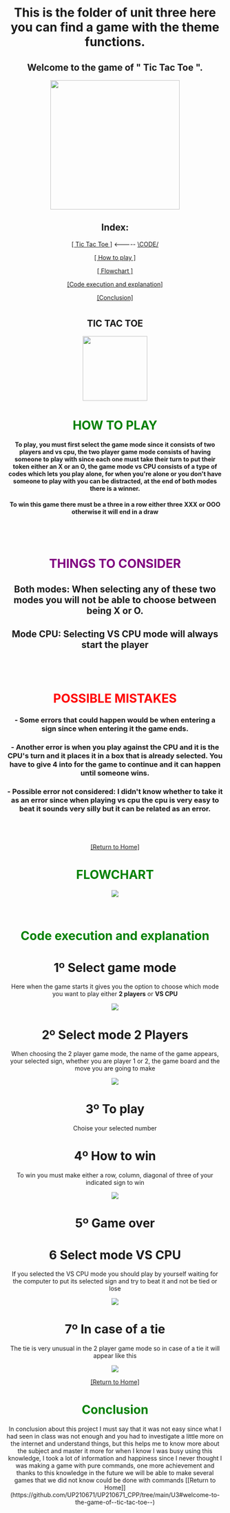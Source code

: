<h1 align="center">
This is the folder of unit three here you can find a game with the theme functions.
</h1>

<h2 align="center">
Welcome to the game of " Tic Tac Toe ". 
</h2>

<div align = "center">
<img src="../imagenes/Tic.gif" width="300">
</div>

<div align ="center">

 ## Index:  
<div align = "center">

[[ Tic Tac Toe ]](https://github.com/UP210671/UP210671_CPP/tree/main/U3) <----- [\CODE/](./04_Tic_Tac_Toe.cpp)

[[ How to play ]](https://github.com/UP210671/UP210671_CPP/tree/main/U3#how-to-play-)

[[ Flowchart ]](https://github.com/UP210671/UP210671_CPP/blob/main/U3/README.md#-flowchart--)

[[Code execution and explanation]](https://github.com/UP210671/UP210671_CPP/blob/main/U3/README.md#-code-execution-and-explanation--)

[[Conclusion]](https://github.com/UP210671/UP210671_CPP/blob/main/U3/README.md#-conclusion)

</div>
<h1>
</h1>
<center> <h2>TIC TAC TOE</h2></center>
<div align = "center"><img src="../imagenes/tIctac.gif" width="150"></div>
<h1></h1>

 <H1 align = "center"><span style="color:green">HOW TO PLAY</span>
 </H1> 
 

 #### To play, you must first select the game mode since it consists of two players and vs cpu, the two player game mode consists of having someone to play with since each one must take their turn to put their token either an X or an O, the game mode vs CPU consists of a type of codes which lets you play alone, for when you're alone or you don't have someone to play with you can be distracted, at the end of both modes there is a winner.      
#### To win this game there must be a three in a row either three XXX or OOO otherwise it will end in a draw 
<h1></h1>
<br>

<H1 align = "center"><span style="color:PURPLE">THINGS TO CONSIDER  
</span>

## **Both modes:** When selecting any of these two modes you will not be able to choose between being X or O.
## **Mode CPU:** Selecting VS CPU mode will always start the player

</H1>
<h1></h1>
<br>
<H1 align = "center"><span style="color:RED"> POSSIBLE MISTAKES  
</span>

### - Some errors that could happen would be when entering a sign since when entering it the game ends.
### - Another error is when you play against the CPU and it is the CPU's turn and it places it in a box that is already selected. You have to give 4 into for the game to continue and it can happen until someone wins.
### - Possible error not considered: I didn't know whether to take it as an error since when playing vs cpu the cpu is very easy to beat it sounds very silly but it can be related as an error.

</H1>
<h1></h1>
<br>

[[Return to Home]](https://github.com/UP210671/UP210671_CPP/tree/main/U3#welcome-to-the-game-of--tic-tac-toe--)

<H1 align = "center"><span style="color:GREEN"> FLOWCHART  
</span>
</H1>
<div align = "center">
<img src="../imagenes/iagrama.png" >
</div>
<br>
</br> 

<H1 align = "center"><span style="color:GREEN"> Code execution and explanation  
</span></h1>

# 1º Select game mode
Here when the game starts it gives you the option to choose which mode you want to play either **2 players** or **VS CPU**

<img src="../imagenes/a1IMTTT/Captura%20desde%202022-11-24%2013-29-01.png" >

# 2º Select mode 2 Players
When choosing the 2 player game mode, the name of the game appears, your selected sign, whether you are player 1 or 2, the game board and the move you are going to make

<img src="../imagenes/a1IMTTT/Captura%20desde%202022-11-24%2013-42-09.png" >

# 3º To play 
Choise your selected number

# 4º How to win
To win you must make either a row, column, diagonal of three of your indicated sign to win

<img src="../imagenes/a1IMTTT/Captura%20desde%202022-11-24%2015-28-50.png" >

# 5º Game over 

# 6 Select mode VS CPU
If you selected the VS CPU mode you should play by yourself waiting for the computer to put its selected sign and try to beat it and not be tied or lose 

<img src="../imagenes/a1IMTTT/Captura%20desde%202022-11-24%2015-38-38.png" >

# 7º In case of a tie
The tie is very unusual in the 2 player game mode so in case of a tie it will appear like this

<img src="../imagenes/a1IMTTT/Captura%20desde%202022-11-24%2015-43-22.png" >
<br>

[[Return to Home]](https://github.com/UP210671/UP210671_CPP/tree/main/U3#welcome-to-the-game-of--tic-tac-toe--)

<H1 align = "center"><span style="color:GREEN"> Conclusion
</span></h1>
In conclusion about this project I must say that it was not easy since what I had seen in class was not enough and you had to investigate a little more on the internet and understand things, but this helps me to know more about the subject and master it more for when I know I was busy using this knowledge, I took a lot of information and happiness since I never thought I was making a game with pure commands, one more achievement and thanks to this knowledge in the future we will be able to make several games that we did not know could be done with commands
[[Return to Home]](https://github.com/UP210671/UP210671_CPP/tree/main/U3#welcome-to-the-game-of--tic-tac-toe--)